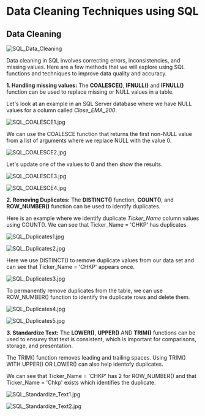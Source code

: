 # Data Cleaning Techniques using SQL

## Data Cleaning

![SQL_Data_Cleaning](https://github.com/danvuk567/SQL-Best-Practices/blob/main/images/SQL_Data_Cleaning.jpg?raw=true)

Data cleaning in SQL involves correcting errors, inconsistencies, and missing values. Here are a few methods that we will explore using SQL functions and techniques to improve data quality and accuracy.

**1. Handling missing values:** The **COALESCE()**, **IFNULL()** and **IFNULL()** function can be used to replace missing or NULL values in a table.

Let's look at an example in an SQL Server database where we have NULL values for a column called *Close_EMA_200*.

![SQL_COALESCE1.jpg](https://github.com/danvuk567/SQL-Best-Practices/blob/main/images/SQL_COALESCE1.jpg?raw=true)

We can use the COALESCE function that returns the first non-NULL value from a list of arguments where we replace NULL with the value 0.

![SQL_COALESCE2.jpg](https://github.com/danvuk567/SQL-Best-Practices/blob/main/images/SQL_COALESCE2.jpg?raw=true)

Let's update one of the values to 0 and then show the results.

![SQL_COALESCE3.jpg](https://github.com/danvuk567/SQL-Best-Practices/blob/main/images/SQL_COALESCE3.jpg?raw=true)

![SQL_COALESCE4.jpg](https://github.com/danvuk567/SQL-Best-Practices/blob/main/images/SQL_COALESCE4.jpg?raw=true)

**2. Removing Duplicates:** The **DISTINCT()** function, **COUNT()**, and **ROW_NUMBER()** function can be used to identify duplicates.

Here is an example where we identify duplicate *Ticker_Name* column values using COUNT(). We can see that Ticker_Name = 'CHKP' has duplicates.

![SQL_Duplicates1.jpg](https://github.com/danvuk567/SQL-Best-Practices/blob/main/images/SQL_Duplicates1.jpg?raw=true)

![SQL_Duplicates2.jpg](https://github.com/danvuk567/SQL-Best-Practices/blob/main/images/SQL_Duplicates2.jpg?raw=true)

Here we use DISTINCT() to remove duplicate values from our data set and can see that Ticker_Name = 'CHKP' appears once.

![SQL_Duplicates3.jpg](https://github.com/danvuk567/SQL-Best-Practices/blob/main/images/SQL_Duplicates3.jpg?raw=true)

To permanently remove duplicates from the table, we can use ROW_NUMBER() function to identify the duplicate rows and delete them.

![SQL_Duplicates4.jpg](https://github.com/danvuk567/SQL-Best-Practices/blob/main/images/SQL_Duplicates4.jpg?raw=true)

![SQL_Duplicates5.jpg](https://github.com/danvuk567/SQL-Best-Practices/blob/main/images/SQL_Duplicates5.jpg?raw=true)

**3. Standardize Text:** The **LOWER()**, **UPPER()** AND **TRIM()** functions can be used to ensurey that text is consistent, which is important for comparisons, storage, and presentation.

The TRIM() function removes leading and trailing spaces. Using TRIM() WITH UPPER() OR LOWER() can also help identofy duplicates.

We can see that Ticker_Name = 'CHKP' has 2 for ROW_NUMBER() and that Ticker_Name = 'Chkp' exists which identifies the duplicate.

![SQL_Standardize_Text1.jpg](https://github.com/danvuk567/SQL-Best-Practices/blob/main/images/SQL_Standardize_Text1.jpg?raw=true)

![SQL_Standardize_Text2.jpg](https://github.com/danvuk567/SQL-Best-Practices/blob/main/images/SQL_Standardize_Text2.jpg?raw=true)
